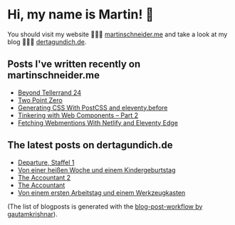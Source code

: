 # Hi, my name is Martin! 👋 
You should visit my website 👨🏼‍💻  [martinschneider.me](https://martinschneider.me) and take a look at my blog 🤷🏼‍♂️ [dertagundich.de](https://www.dertagundich.de).

## Posts I've written recently on martinschneider.me
<!-- MSME-POST-LIST:START -->
- [Beyond Tellerrand 24](https://martinschneider.me/articles/beyond-tellerrand-24/)
- [Two Point Zero](https://martinschneider.me/articles/two-point-zero/)
- [Generating CSS With PostCSS and eleventy.before](https://martinschneider.me/articles/generating-css-with-postcss-and-eleventy-before/)
- [Tinkering with Web Components – Part 2](https://martinschneider.me/articles/tinkering-with-web-components-part-2/)
- [Fetching Webmentions With Netlify and Eleventy Edge](https://martinschneider.me/articles/fetching-webmentions-with-netlify-and-eleventy-edge/)
<!-- MSME-POST-LIST:END -->

## The latest posts on dertagundich.de
<!-- DTUI-POST-LIST:START -->
- [Departure, Staffel 1](https://www.dertagundich.de/2025/08/departure-staffel-1)
- [Von einer heißen Woche und einem Kindergeburtstag](https://www.dertagundich.de/2025/08/von-einer-heissen-woche-und-einem-kindergeburtstag)
- [The Accountant 2](https://www.dertagundich.de/2025/08/the-accountant-2)
- [The Accountant](https://www.dertagundich.de/2025/08/the-accountant)
- [Von einem ersten Arbeitstag und einem Werkzeugkasten](https://www.dertagundich.de/2025/08/von-einem-ersten-arbeitstag-und-einem-werkzeugkasten)
<!-- DTUI-POST-LIST:END -->

(The list of blogposts is generated with the [blog-post-workflow by gautamkrishnar](https://github.com/gautamkrishnar/blog-post-workflow)).
